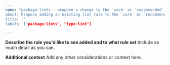 ```yaml
---
name: "package:lints - propose a change to the `core` or `recommended` rule set
about: Propose adding an existing lint rule to the `core` or `recommended` rule set.
title: ''
labels: ["package:lints", "type-lint"]

---
```


**Describe the rule you'd like to see added and to what rule set**
Include as much detail as you can. 

**Additional context**
Add any other considerations or context here.
